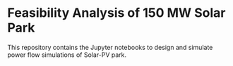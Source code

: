 # Feasibility Analysis of 150 MW Solar Park

This repository contains the Jupyter notebooks to design and simulate power flow simulations of Solar-PV park.

